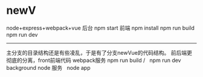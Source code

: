 # newV
node+express+webpack+vue
后台
npm start
前端
npm install
npm run build
npm run dev

------------------------------------------------------------------------------------------------------------------------------------------

主分支的目录结构还是有些凌乱，于是有了分支newVue的代码结构。
前后端更彻底的分离，front前端代码 webpack服务 
npm run build  /   npm run dev
background node 服务  
node app
